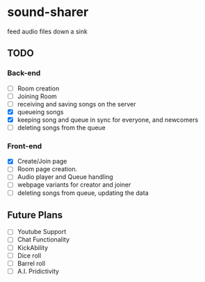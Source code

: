 # sound-sharer
feed audio files down a sink

## TODO

### Back-end
- [ ] Room creation
- [ ] Joining Room
- [ ] receiving and saving songs on the server
- [x] queueing songs
- [x] keeping song and queue in sync for everyone, and newcomers
- [ ] deleting songs from the queue

### Front-end
- [x] Create/Join page
- [ ] Room page creation.
- [ ] Audio player and Queue handling
- [ ] webpage variants for creator and joiner
- [ ] deleting songs from queue, updating the data

## Future Plans
- [ ] Youtube Support
- [ ] Chat Functionality
- [ ] KickAbility
- [ ] Dice roll
- [ ] Barrel roll
- [ ] A.I. Pridictivity
